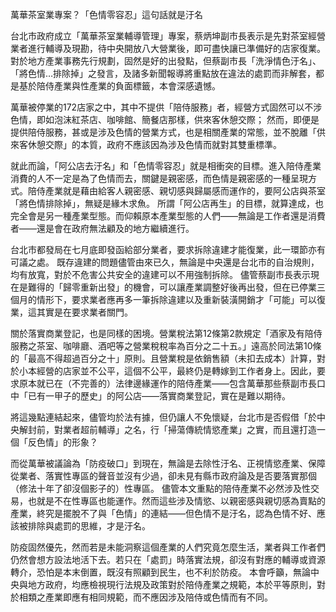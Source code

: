 ---
---
萬華茶室業專案？「色情零容忍」這句話就是汙名

台北市政府成立「萬華茶室業輔導管理」專案，蔡炳坤副市長表示是先對茶室經營業者進行輔導及現勘，待中央開放八大營業後，即可盡快讓已準備好的店家復業。
對於地方產業事務先行規劃，固然是好的出發點，但蔡副市長「洗淨情色汙名」、「將色情…排除掉」之發言，及諸多新聞報導將重點放在違法的處罰而非解套，都是基於陪侍產業與性產業的負面標籤，本會深感遺憾。

萬華被停業的172店家之中，其中不提供「陪侍服務」者，經營方式固然可以不涉色情，即如泡沫紅茶店、咖啡館、簡餐店那樣，供來客休憩交際；
然而，即便是提供陪侍服務，甚或是涉及色情的營業方式，也是相關產業的常態，並不脫離「供來客休憩交際」的本質，政府不應該因為涉及色情而就對其雙重標準。

就此而論，「阿公店去汙名」和「色情零容忍」就是相衝突的目標。進入陪侍產業消費的人不一定是為了色情而去，關鍵是親密感，而色情是親密感的一種呈現方式。陪侍產業就是藉由給客人親密感、親切感與歸屬感而運作的，要阿公店與茶室「將色情排除掉」，無疑是緣木求魚。
所謂「阿公店再生」的目標，就算達成，也完全會是另一種產業型態。而仰賴原本產業型態的人們——無論是工作者還是消費者——還是會在政府無法顧及的地方繼續進行。

台北市都發局在七月底即發函給部分業者，要求拆除違建才能復業，此一環節亦有可議之處。
既存違建的問題儘管由來已久，無論是中央還是台北市的自治規則，均有放寬，對於不危害公共安全的違建可以不用強制拆除。
儘管蔡副市長表示現在是難得的「歸零重新出發」的機會，可以讓產業調整好後再出發，但在已停業三個月的情形下，要求業者應再多一筆拆除違建以及重新裝潢開銷才「可能」可以復業，這其實是在要求業者關門。

關於落實商業登記，也是同樣的困境。營業稅法第12條第2款規定「酒家及有陪侍服務之茶室、咖啡廳、酒吧等之營業稅稅率為百分之二十五。」遠高於同法第10條的「最高不得超過百分之十」原則。且營業稅是依銷售額（未扣去成本）計算，對於小本經營的店家並不公平，這個不公平，最終仍是轉嫁到工作者身上。因此，要求原本就已在（不完善的）法律邊緣運作的陪侍產業——包含萬華那些蔡副市長口中「已有一甲子的歷史」的阿公店——落實商業登記，實在是難以期待。

將這幾點連結起來，儘管均於法有據，但仍讓人不免懷疑，台北市是否假借「於中央解封前，對業者超前輔導」之名，行「掃蕩傳統情慾產業」之實，而且還打造一個「反色情」的形象？

而從萬華被議論為「防疫破口」到現在，無論是去除性汙名、正視情慾產業、保障從業者、落實性專區的聲音並沒有少過，卻未見有縣市政府論及是否要落實那個（修法十年了卻沒個影子的）性專區。
儘管本文重點的陪侍產業不必然涉及性交易，也就是不在性專區也能運作。然而這些涉及情慾、以親密感與親切感為賣點的產業，終究是擺脫不了與「色情」的連結——但色情不是汙名，認為色情不好、應該被排除與處罰的思維，才是汙名。

防疫固然優先，然而若是未能洞察這個產業的人們究竟怎麼生活，業者與工作者們仍然會想方設法地活下去。若只在「處罰」時落實法規，卻沒有對應的輔導或資源轉介，恐怕是本末倒置，既沒有照顧到民生，也不利於防疫。
本會呼籲，無論中央與地方政府，均應檢視現行法規及政策對於陪侍產業之規範，本於平等原則，對於相類之產業即應有相同規範，而不應因涉及陪侍或色情而有不同。